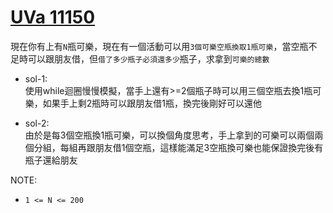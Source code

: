 # [UVa 11150](https://vjudge.net/problem/UVA-11150)  

現在你有上有`N`瓶可樂，現在有一個活動可以用`3個可樂空瓶換取1瓶可樂`，當空瓶不足時可以跟朋友借，但`借了多少瓶子必須還多少`瓶子，求拿到`可樂的總數`  
      
* sol-1:  
    使用while迴圈慢慢模擬，當手上還有>=2個瓶子時可以用三個空瓶去換1瓶可樂，如果手上剩2瓶時可以跟朋友借1瓶，換完後剛好可以還他
  
* sol-2:  
    由於是每3個空瓶換1瓶可樂，可以換個角度思考，手上拿到的可樂可以兩個兩個分組，每組再跟朋友借1個空瓶，這樣能滿足3空瓶換可樂也能保證換完後有瓶子還給朋友
    
NOTE:  
* `1 <= N <= 200`
